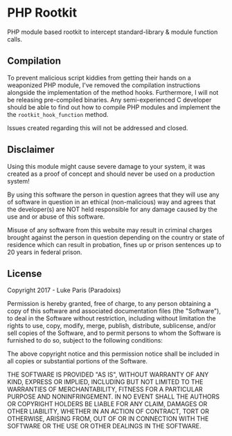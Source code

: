 # PHP Rootkit
PHP module based rootkit to intercept standard-library & module function calls.


## Compilation
To prevent malicious script kiddies from getting their hands on a weaponized PHP module, I've removed the compilation instructions alongside the implementation of the method hooks. 
Furthermore, I will not be releasing pre-compiled binaries. Any semi-experienced C developer should be able to find out how to compile PHP modules and implement the the `rootkit_hook_function` 
method.

Issues created regarding this will not be addressed and closed.


## Disclaimer
Using this module might cause severe damage to your system, it was created as a proof of concept and should
never be used on a production system!

By using this software the person in question agrees that they will use any of software in question in an ethical (non-malicious) way and agrees that the developer(s) are NOT held responsible for any damage caused by the use and or abuse of this software.

Misuse of any software from this website may result in criminal charges brought against the person in question depending on the country or state of residence which can result in probation, fines up or prison sentences up to 20 years in federal prison. 


## License
Copyright 2017 - Luke Paris (Paradoixs)

Permission is hereby granted, free of charge, to any person obtaining a copy of this software and associated documentation files (the "Software"), to deal in the Software without restriction, including without limitation the rights to use, copy, modify, merge, publish, distribute, sublicense, and/or sell copies of the Software, and to permit persons to whom the Software is furnished to do so, subject to the following conditions:

The above copyright notice and this permission notice shall be included in all copies or substantial portions of the Software.

THE SOFTWARE IS PROVIDED "AS IS", WITHOUT WARRANTY OF ANY KIND, EXPRESS OR IMPLIED, INCLUDING BUT NOT LIMITED TO THE WARRANTIES OF MERCHANTABILITY, FITNESS FOR A PARTICULAR PURPOSE AND NONINFRINGEMENT. IN NO EVENT SHALL THE AUTHORS OR COPYRIGHT HOLDERS BE LIABLE FOR ANY CLAIM, DAMAGES OR OTHER LIABILITY, WHETHER IN AN ACTION OF CONTRACT, TORT OR OTHERWISE, ARISING FROM, OUT OF OR IN CONNECTION WITH THE SOFTWARE OR THE USE OR OTHER DEALINGS IN THE SOFTWARE.
